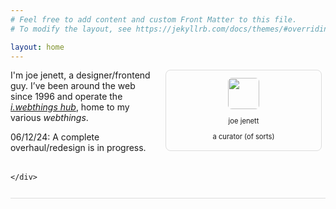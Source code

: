 ```yaml
---
# Feel free to add content and custom Front Matter to this file.
# To modify the layout, see https://jekyllrb.com/docs/themes/#overriding-theme-defaults

layout: home
---
```

<div style="border-bottom:1px solid #ddd;padding-bottom:12px;margin-bottom:12px;">
<div class="containerf">
	<div class="onef">
	<div class="hcard-display h-card vcard p-author" style="border:1px solid #ddd;border-radius:8px;padding:4px;font-size:.8em;text-align:center;margin:0 6px 0 24px;position:relative;float:right;min-width:240px;padding-top:12px;">
			<div class="hcard-header">
				<a class="u-url url fn u-uid" href="https://iwebthings.joejenett.com/" rel="author"><img alt="" src="https://secure.gravatar.com/avatar/0bf0445b4e4b39f830b186b7e23195a1?s=60&amp;d=default&amp;r=pg" srcset="https://secure.gravatar.com/avatar/0bf0445b4e4b39f830b186b7e23195a1?s=120&amp;d=default&amp;r=pg 2x" class="avatar avatar-60 photo u-photo hcard-photo u-photo" width="50" style="border-radius:6px;"></a>
				<p class="hcard-name p-name n">
					joe jenett
				</p>
			</div>
			<div class="hcard-body">
				<ul class="hcard-properties"></ul>
				<p class="p-note note">
					a curator (of sorts)
				</p>
			</div>
		</div>
		<p>I'm joe jenett, a designer/frontend guy. I’ve been around the web since 1996 and operate the <a href="https://iwebthings.joejenett.com/" title=""><em>i.webthings hub</em></a>, home to my various <em>webthings</em>.</p>
		<p style="margin-bottom:32px;">
			06/12/24: A complete overhaul/redesign is in progress.
		</p>
	</div>
	<div class="twof">

		
	</div>
</div>
</div>
